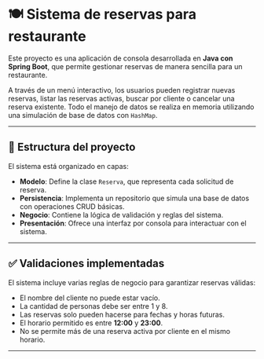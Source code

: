 # 🍽️ Sistema de reservas para restaurante

Este proyecto es una aplicación de consola desarrollada en **Java con Spring Boot**, que permite gestionar reservas de manera sencilla para un restaurante.

A través de un menú interactivo, los usuarios pueden registrar nuevas reservas, listar las reservas activas, buscar por cliente o cancelar una reserva existente. Todo el manejo de datos se realiza en memoria utilizando una simulación de base de datos con `HashMap`.

---

## 🧩 Estructura del proyecto

El sistema está organizado en capas:

- **Modelo**: Define la clase `Reserva`, que representa cada solicitud de reserva.
- **Persistencia**: Implementa un repositorio que simula una base de datos con operaciones CRUD básicas.
- **Negocio**: Contiene la lógica de validación y reglas del sistema.
- **Presentación**: Ofrece una interfaz por consola para interactuar con el sistema.

---

## ✅ Validaciones implementadas

El sistema incluye varias reglas de negocio para garantizar reservas válidas:

- El nombre del cliente no puede estar vacío.
- La cantidad de personas debe ser entre 1 y 8.
- Las reservas solo pueden hacerse para fechas y horas futuras.
- El horario permitido es entre **12:00** y **23:00**.
- No se permite más de una reserva activa por cliente en el mismo horario.

---
